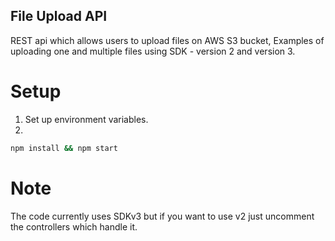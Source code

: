 ## File Upload API
REST api which allows users to upload files on AWS S3 bucket, Examples of uploading one and multiple files using SDK - version 2 and version 3.
# Setup
1. Set up environment variables.
2.
```bash
npm install && npm start
```
# Note
The code currently uses SDKv3 but if you want to use v2 just uncomment the controllers which handle it. 
